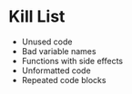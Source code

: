 Kill List
=========
* Unused code
* Bad variable names
* Functions with side effects
* Unformatted code
* Repeated code blocks
